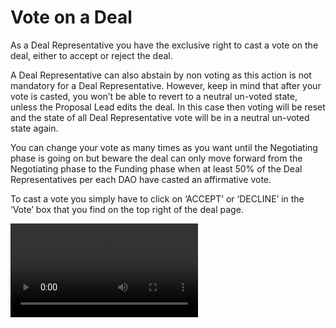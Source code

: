 # Vote on a Deal

As a Deal Representative you have the exclusive right to cast a vote on the deal, either to accept or reject the deal.  

A Deal Representative can also abstain by non voting as this action is not mandatory for a Deal Representative. However, keep in mind that after your vote is casted, you won’t be able to revert to a neutral un-voted state, unless the Proposal Lead edits the deal. In this case then voting will be reset and the state of all Deal Representative vote will be in a neutral un-voted state again.

You can change your vote as many times as you want until the Negotiating phase is going on but beware the deal can only move forward from the Negotiating phase to the Funding phase when at least 50% of the Deal Representatives per each DAO have casted an affirmative vote.

To cast a vote you simply have to click on ‘ACCEPT’ or ‘DECLINE’ in the ‘Vote’ box that you find on the top right of the deal page.

<video style="max-width: 100% !important; height: auto !important;" controls preload="auto"><source src="https://ik.imagekit.io/primedao/PrimeDeals/7-voting_mqVhaWfwU.mp4" type="video/mp4">Your browser does not support the video tag.</video>